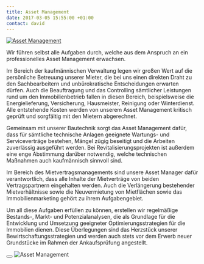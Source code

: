 ```yaml
---
title: Asset Management
date: 2017-03-05 15:55:00 +01:00
contact: david
---
```


<a href="#!" uk-toggle="target: #modal-center">
  <img src="{{ site.baseurl }}/uploads/asset-management.jpg" alt="Asset Management" class="uk-align-center uk-align-right@m uk-border-rounded uk-width-medium" />
</a>

Wir führen selbst alle Aufgaben durch, welche aus dem Anspruch an ein professionelles Asset Management erwachsen.

Im Bereich der kaufmännischen Verwaltung legen wir großen Wert auf die persönliche Betreuung unserer Mieter, die bei uns einen direkten Draht zu den Sachbearbeitern und unbürokratische Entscheidungen erwarten dürfen. Auch die Beauftragung und das Controlling sämtlicher Leistungen rund um den Immobilienbetrieb fallen in diesen Bereich, beispielsweise die Energielieferung, Versicherung, Hausmeister, Reinigung oder Winterdienst. Alle entstehende Kosten werden von unserem Asset Management kritisch geprüft und sorgfältig mit den Mietern abgerechnet.

Gemeinsam mit unserer Bautechnik sorgt das Asset Management dafür, dass für sämtliche technische Anlagen geeignete Wartungs- und Serviceverträge bestehen, Mängel zügig beseitigt und die Arbeiten zuverlässig ausgeführt werden. Bei Revitalisierungsprojekten ist außerdem eine enge Abstimmung darüber notwendig, welche technischen Maßnahmen auch kaufmännisch sinnvoll sind.

Im Bereich des Mietvertragsmanagements sind unsere Asset Manager dafür verantwortlich, dass alle Inhalte der Mietverträge von beiden Vertragspartnern eingehalten werden. Auch die Verlängerung bestehender Mietverhältnisse sowie die Neuvermietung von Mietflächen sowie das Immobilienmarketing gehört zu ihrem Aufgabengebiet.

Um all diese Aufgaben erfüllen zu können, erstellen wir regelmäßige Bestands-, Markt- und Potenzialanalysen, die als Grundlage für die Entwicklung und Umsetzung geeigneter Optimierungsstrategien für die Immobilien dienen. Diese Überlegungen sind das Herzstück unserer Bewirtschaftungsstrategien und werden auch stets vor dem Erwerb neuer Grundstücke im Rahmen der Ankaufsprüfung angestellt.

<div id="modal-center" uk-modal="center: true">
  <div class="uk-modal-dialog">
    <button class="uk-modal-close-outside" type="button" uk-close></button>
    <img src="{{ site.baseurl }}/uploads/asset-management.jpg" alt="Asset Management">
  </div>
</div>
